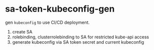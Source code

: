 # sa-token-kubeconfig-gen

gen `kubeconfig` to use CI/CD deployment.

1. create SA
2. rolebinding, clusterrolebinding to SA for restricted kube-api access
3. generate kubeconfig via SA token secret and current kubeconfig
